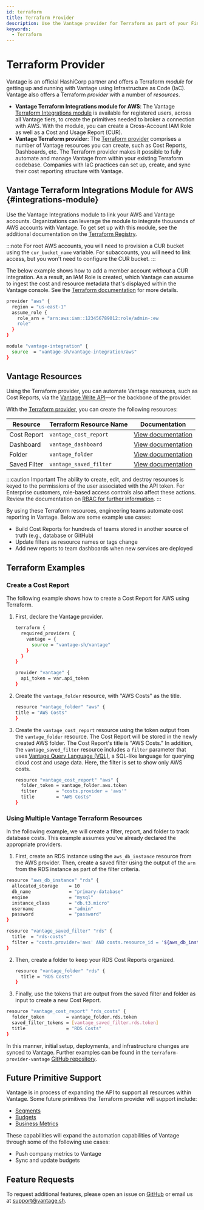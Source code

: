 ```yaml
---
id: terraform
title: Terraform Provider
description: Use the Vantage provider for Terraform as part of your FinOps as Code toolkit. Create Terraform cost reporting resources.
keywords:
  - Terraform
---
```


# Terraform Provider

Vantage is an official HashiCorp partner and offers a Terraform _module_ for getting up and running with Vantage using Infrastructure as Code (IaC). Vantage also offers a Terraform _provider_ with a number of _resources_.

- **Vantage Terraform Integrations module for AWS**: The Vantage [Terraform Integrations module](https://registry.terraform.io/modules/vantage-sh/vantage-integration/aws/latest) is available for registered users, across all Vantage tiers, to create the primitives needed to broker a connection with AWS. With the module, you can create a Cross-Account IAM Role as well as a Cost and Usage Report (CUR).
- **Vantage Terraform provider**: The [Terraform provider](https://registry.terraform.io/providers/vantage-sh/vantage/latest/docs) comprises a number of Vantage resources you can create, such as Cost Reports, Dashboards, etc. The Terraform provider makes it possible to fully automate and manage Vantage from within your existing Terraform codebase. Companies with IaC practices can set up, create, and sync their cost reporting structure with Vantage.


## Vantage Terraform Integrations Module for AWS {#integrations-module}

Use the Vantage Integrations module to link your AWS and Vantage accounts. Organizations can leverage the module to integrate thousands of AWS accounts with Vantage. To get set up with this module, see the additional documentation on the [Terraform Registry](https://registry.terraform.io/modules/vantage-sh/vantage-integration/aws/latest).

:::note
For root AWS accounts, you will need to provision a CUR bucket using the `cur_bucket_name` variable. For subaccounts, you will need to link access, but you won't need to configure the CUR bucket.
:::

The below example shows how to add a member account _without_ a CUR integration. As a result, an IAM Role is created, which Vantage can assume to ingest the cost and resource metadata that's displayed within the Vantage console. See the [Terraform documentation](https://registry.terraform.io/modules/vantage-sh/vantage-integration/aws/latest) for more details.

```bash
provider "aws" {
  region = "us-east-1"
  assume_role {
    role_arn = "arn:aws:iam::123456789012:role/admin-:ew
    role"
  }
}

module "vantage-integration" {
  source  = "vantage-sh/vantage-integration/aws"
}
```

## Vantage Resources

Using the Terraform provider, you can automate Vantage resources, such as Cost Reports, via the [Vantage Write API](https://vantage.readme.io/v2.0/reference/createcostreport)—or the backbone of the provider.

With the [Terraform provider](https://registry.terraform.io/providers/vantage-sh/vantage/latest/docs), you can create the following resources:

| Resource     | Terraform Resource Name | Documentation                                                                                                       |
| ------------ | ----------------------- | ------------------------------------------------------------------------------------------------------------------- |
| Cost Report  | `vantage_cost_report`   | [View documentation](https://registry.terraform.io/providers/vantage-sh/vantage/latest/docs/resources/cost_report)  |
| Dashboard    | `vantage_dashboard`     | [View documentation](https://registry.terraform.io/providers/vantage-sh/vantage/latest/docs/resources/dashboard)    |
| Folder       | `vantage_folder`        | [View documentation](https://registry.terraform.io/providers/vantage-sh/vantage/latest/docs/resources/folder)       |
| Saved Filter | `vantage_saved_filter`  | [View documentation](https://registry.terraform.io/providers/vantage-sh/vantage/latest/docs/resources/saved_filter) |

:::caution Important
The ability to create, edit, and destroy resources is keyed to the permissions of the user associated with the API token. For Enterprise customers, role-based access controls also affect
these actions. Review the documentation on [RBAC for further information](/rbac).
:::


By using these Terraform resources, engineering teams automate cost reporting in Vantage. Below are some example use cases:

- Build Cost Reports for hundreds of teams stored in another source of truth (e.g., database or GitHub)
- Update filters as resource names or tags change
- Add new reports to team dashboards when new services are deployed

## Terraform Examples

### Create a Cost Report

The following example shows how to create a Cost Report for AWS using Terraform. 

1. First, declare the Vantage provider.
    ```bash
    terraform {
      required_providers {
        vantage = {
          source = "vantage-sh/vantage"
        }
      }
    }

    provider "vantage" {
      api_token = var.api_token
    }
    ```

2. Create the `vantage_folder` resource, with "AWS Costs" as the title.
    ```bash
    resource "vantage_folder" "aws" {
    title = "AWS Costs"
    }
    ```

3. Create the `vantage_cost_report` resource using the token output from the `vantage_folder` resource. The Cost Report will be stored in the newly created AWS folder. The Cost Report's title is "AWS Costs." In addition, the `vantage_saved_filter` resource includes a `filter` parameter that uses [Vantage Query Language (VQL)](/vql), a SQL-like language for querying cloud cost and usage data. Here, the filter is set to show only AWS costs.
  
    ```bash
    resource "vantage_cost_report" "aws" {
      folder_token = vantage_folder.aws.token
      filter       = "costs.provider = 'aws'"
      title        = "AWS Costs"
    }
    ```

### Using Multiple Vantage Terraform Resources

In the following example, we will create a filter, report, and folder to track database costs. This example assumes you've already declared the appropriate providers.

1. First, create an RDS instance using the `aws_db_instance` resource from the AWS provider. Then, create a saved filter using the output of the `arn` from the RDS instance as part of the filter criteria. 

  ```bash
  resource "aws_db_instance" "rds" {
    allocated_storage    = 10
    db_name              = "primary-database"
    engine               = "mysql"
    instance_class       = "db.t3.micro"
    username             = "admin"
    password             = "password"
  }
 
  resource "vantage_saved_filter" "rds" {
    title  = "rds-costs"
    filter = "costs.provider='aws' AND costs.resource_id = '${aws_db_instance.rds.arn}' AND costs.service = 'Amazon Relational Database Service'"
  }
  ```

2. Then, create a folder to keep your RDS Cost Reports organized. 
   
    ```bash
    resource "vantage_folder" "rds" {
      title = "RDS Costs"
    }
    ```

3. Finally, use the tokens that are output from the saved filter and folder as input to create a new Cost Report. 
  
  ```bash
  resource "vantage_cost_report" "rds_costs" {
    folder_token        = vantage_folder.rds.token
    saved_filter_tokens = [vantage_saved_filter.rds.token]
    title               = "RDS Costs"
  }
  ```

In this manner, initial setup, deployments, and infrastructure changes are synced to Vantage. Further examples can be found in the `terraform-provider-vantage` [GitHub repository](https://github.com/vantage-sh/terraform-provider-vantage/tree/main/examples).

## Future Primitive Support

Vantage is in process of expanding the API to support all resources within Vantage. Some future primitives the Terraform provider will support include:

- [Segments](/segments)
- [Budgets](/budgets)
- [Business Metrics](/per_unit_costs#importing-business-metrics)

These capabilities will expand the automation capabilities of Vantage through some of the following use cases:

- Push company metrics to Vantage
- Sync and update budgets

## Feature Requests

To request additional features, please open an issue on [GitHub](https://github.com/vantage-sh/terraform-aws-vantage-integration) or email us at [support@vantage.sh](mailto:support@vantage.sh).
